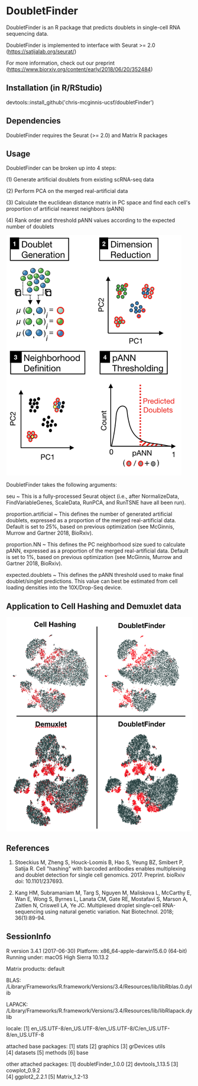 # DoubletFinder
DoubletFinder is an R package that predicts doublets in single-cell RNA sequencing data. 

DoubletFinder is implemented to interface with Seurat >= 2.0 (https://satijalab.org/seurat/) 

For more information, check out our preprint (https://www.biorxiv.org/content/early/2018/06/20/352484)

## Installation (in R/RStudio)

devtools::install_github('chris-mcginnis-ucsf/doubletFinder')

## Dependencies
DoubletFinder requires the Seurat (>= 2.0) and Matrix R packages

## Usage

DoubletFinder can be broken up into 4 steps:

(1) Generate artificial doublets from existing scRNA-seq data 

(2) Perform PCA on the merged real-artificial data

(3) Calculate the euclidean distance matrix in PC space and find each cell's proportion of artificial nearest neighbors (pANN)

(4) Rank order and threshold pANN values according to the expected number of doublets

![alternativetext](DF.screenshots/Workflow2.png)

DoubletFinder takes the following arguments:

seu ~ This is a fully-processed Seurat object (i.e., after NormalizeData, FindVariableGenes, ScaleData, RunPCA, and RunTSNE have all been run).

proportion.artificial ~ This defines the number of generated artificial doublets, expressed as a proportion of the merged real-artificial data. Default is set to 25%, based on previous optimization (see McGinnis, Murrow and Gartner 2018, BioRxiv).

proportion.NN ~ This defines the PC neighborhood size sued to calculate pANN, expressed as a proportion of the merged real-artificial data. Default is set to 1%, based on previous optimization (see McGinnis, Murrow and Gartner 2018, BioRxiv).

expected.doublets ~ This defines the pANN threshold used to make final doublet/singlet predictions. This value can best be estimated from cell loading densities into the 10X/Drop-Seq device.

## Application to Cell Hashing and Demuxlet data

![alternativetext](DF.screenshots/Results2.png)

## References

1.	Stoeckius M, Zheng S, Houck-Loomis B, Hao S, Yeung BZ, Smibert P, Satija R. Cell "hashing" with barcoded antibodies enables multiplexing and doublet detection for single cell genomics. 2017. Preprint. bioRxiv doi: 10.1101/237693.

2.  Kang HM, Subramaniam M, Targ S, Nguyen M, Maliskova L, McCarthy E, Wan E, Wong S, Byrnes L, Lanata CM, Gate RE, Mostafavi S, Marson A, Zaitlen N, Criswell LA, Ye JC. Multiplexed droplet single-cell RNA-sequencing using natural genetic variation. Nat Biotechnol. 2018; 36(1):89-94. 


## SessionInfo

R version 3.4.1 (2017-06-30)
Platform: x86_64-apple-darwin15.6.0 (64-bit)
Running under: macOS High Sierra 10.13.2

Matrix products: default

BLAS: /Library/Frameworks/R.framework/Versions/3.4/Resources/lib/libRblas.0.dylib

LAPACK: /Library/Frameworks/R.framework/Versions/3.4/Resources/lib/libRlapack.dylib

locale:
[1] en_US.UTF-8/en_US.UTF-8/en_US.UTF-8/C/en_US.UTF-8/en_US.UTF-8

attached base packages:
[1] stats     [2] graphics  [3] grDevices utils     
[4] datasets  [5] methods   [6] base     

other attached packages:
[1] doubletFinder_1.0.0  [2] devtools_1.13.5   [3] cowplot_0.9.2       
[4] ggplot2_2.2.1        [5] Matrix_1.2-13      




